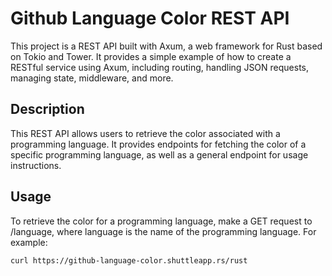 # Github Language Color REST API 
This project is a REST API built with Axum, a web framework for Rust based on Tokio and Tower. It provides a simple example of how to create a RESTful service using Axum, including routing, handling JSON requests, managing state, middleware, and more.

## Description
This REST API allows users to retrieve the color associated with a programming language. It provides endpoints for fetching the color of a specific programming language, as well as a general endpoint for usage instructions.

## Usage
To retrieve the color for a programming language, make a GET request to /language, where language is the name of the programming language. For example: 
```console
curl https://github-language-color.shuttleapp.rs/rust
```
